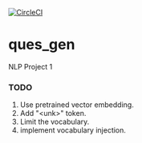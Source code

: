 [![CircleCI](https://circleci.com/gh/aditya140/ques_gen/tree/master.svg?style=svg)](https://circleci.com/gh/aditya140/ques_gen/tree/master)

# ques_gen
NLP Project 1


### TODO
  1) Use pretrained vector embedding.
  2) Add "\<unk\>" token.
  3) Limit the vocabulary.
  4) implement vocabulary injection.
